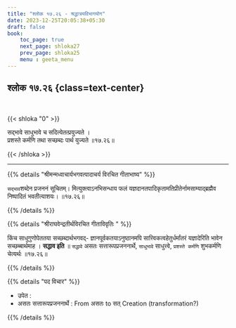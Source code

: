 ```yaml
---
title: "श्लोक १७.२६ - श्रद्धात्रयविभागयोग"
date: 2023-12-25T20:05:38+05:30
draft: false
book:
    toc_page: true
    next_page: shloka27
    prev_page: shloka25
    menu : geeta_menu
---
```




## श्लोक १७.२६ {class=text-center}

<br/>

{{< shloka  "0"  >}}

सद्भावे साधुभावे च सदित्येतत्प्रयुज्यते ।  
प्रशस्ते कर्मणि तथा सच्छब्दः पार्थ युज्यते ॥१७.२६॥

{{< /shloka >}}

---


{{% details "श्रीमन्मध्वाचार्यभगवत्पादाचर्य विरचित  गीताभाष्य" %}}

`सद्भाव`शब्देन प्रजननं सूचितम्। मित्युक्त्वाऽनभिसन्धाय फलं 
यज्ञदानतपादिकृतामतिप्रीतेर्नामसाम्याद्ब्रह्मैव निष्पादितं भवतीत्याशयः। ॥१७.२६॥

{{% /details %}}



{{% details "श्रीराघवेन्द्रतीर्थविरचित गीताविवृतिः " %}}

किंच साधुगुणोपेततया सच्छब्दार्थभगवद्‌- 
ज्ञानपूर्वकतयाऽनुष्ठानमपि सात्त्विकत्वहेतुर्धर्मांतरं यज्ञादेरिति 
भावेन सच्छब्बार्थमाह । **सद्धाव इति** ॥ 
`सद्धावे` असतः सत्तारूपप्रजननार्थे, `साधुभावे` साधुत्त्वे, 
`प्रशस्ते कर्मणि` शुभकर्मणि चेत्यर्थः ॥१७.२६॥

{{% /details %}}


{{% details "पद विचार" %}}

- उपेत :
- असतः सत्तारूपप्रजननार्थे : From असतः to सत् Creation (transformation?)

{{% /details %}}
